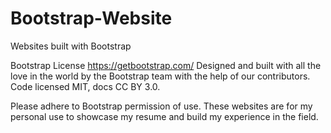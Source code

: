 # Bootstrap-Website
Websites built with Bootstrap

Bootstrap License https://getbootstrap.com/
Designed and built with all the love in the world by the Bootstrap team with the help of our contributors.
Code licensed MIT, docs CC BY 3.0.

Please adhere to Bootstrap permission of use. These websites are for my personal use to
showcase my resume and build my experience in the field.

